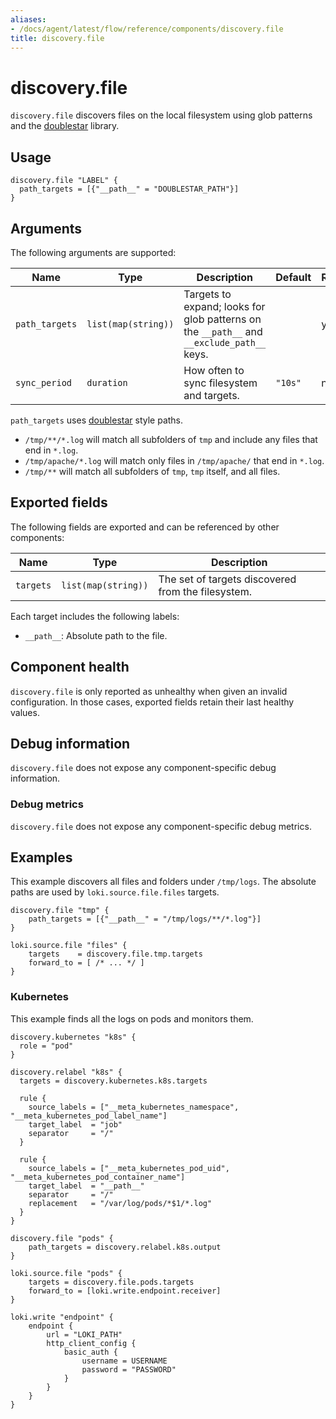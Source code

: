 ```yaml
---
aliases:
- /docs/agent/latest/flow/reference/components/discovery.file
title: discovery.file
---
```


# discovery.file

`discovery.file` discovers files on the local filesystem using glob patterns and the [doublestar][] library.

[doublestar]: https://github.com/bmatcuk/doublestar

## Usage

```river
discovery.file "LABEL" {
  path_targets = [{"__path__" = "DOUBLESTAR_PATH"}]
}
```

## Arguments

The following arguments are supported:

Name            | Type                | Description                                                                                | Default | Required
--------------- | ------------------- | ------------------------------------------------------------------------------------------ |---------| --------
`path_targets`  | `list(map(string))` | Targets to expand; looks for glob patterns on the  `__path__` and `__exclude_path__` keys. |         | yes
`sync_period`   | `duration`          | How often to sync filesystem and targets.                                                  | `"10s"` | no

`path_targets` uses [doublestar][] style paths.
* `/tmp/**/*.log` will match all subfolders of `tmp` and include any files that end in `*.log`.
* `/tmp/apache/*.log` will match only files in `/tmp/apache/` that end in `*.log`.
* `/tmp/**` will match all subfolders of `tmp`, `tmp` itself, and all files.


## Exported fields

The following fields are exported and can be referenced by other components:

Name | Type | Description
---- | ---- | -----------
`targets` | `list(map(string))` | The set of targets discovered from the filesystem.

Each target includes the following labels:

* `__path__`: Absolute path to the file.

## Component health

`discovery.file` is only reported as unhealthy when given an invalid
configuration. In those cases, exported fields retain their last healthy
values.

## Debug information

`discovery.file` does not expose any component-specific debug information.

### Debug metrics

`discovery.file` does not expose any component-specific debug metrics.

## Examples

This example discovers all files and folders under `/tmp/logs`. The absolute paths are 
used by `loki.source.file.files` targets.

```river
discovery.file "tmp" {
    path_targets = [{"__path__" = "/tmp/logs/**/*.log"}]
}

loki.source.file "files" {
    targets    = discovery.file.tmp.targets
    forward_to = [ /* ... */ ]
}
```

### Kubernetes

This example finds all the logs on pods and monitors them.

```river
discovery.kubernetes "k8s" {
  role = "pod"
}

discovery.relabel "k8s" {
  targets = discovery.kubernetes.k8s.targets
 
  rule {
    source_labels = ["__meta_kubernetes_namespace", "__meta_kubernetes_pod_label_name"]
    target_label  = "job"
    separator     = "/"
  }

  rule {
    source_labels = ["__meta_kubernetes_pod_uid", "__meta_kubernetes_pod_container_name"]
    target_label  = "__path__"
    separator     = "/" 
    replacement   = "/var/log/pods/*$1/*.log"
  } 
}

discovery.file "pods" {
    path_targets = discovery.relabel.k8s.output
}

loki.source.file "pods" {
    targets = discovery.file.pods.targets
    forward_to = [loki.write.endpoint.receiver]
}

loki.write "endpoint" {
    endpoint {
        url = "LOKI_PATH"
        http_client_config {
            basic_auth {
                username = USERNAME
                password = "PASSWORD"
            }
        }
    }
}
```
